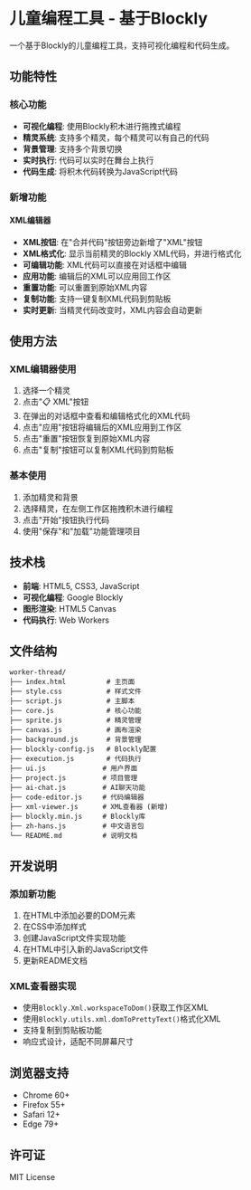 # 儿童编程工具 - 基于Blockly

一个基于Blockly的儿童编程工具，支持可视化编程和代码生成。

## 功能特性

### 核心功能
- **可视化编程**: 使用Blockly积木进行拖拽式编程
- **精灵系统**: 支持多个精灵，每个精灵可以有自己的代码
- **背景管理**: 支持多个背景切换
- **实时执行**: 代码可以实时在舞台上执行
- **代码生成**: 将积木代码转换为JavaScript代码

### 新增功能

#### XML编辑器
- **XML按钮**: 在"合并代码"按钮旁边新增了"XML"按钮
- **XML格式化**: 显示当前精灵的Blockly XML代码，并进行格式化
- **可编辑功能**: XML代码可以直接在对话框中编辑
- **应用功能**: 编辑后的XML可以应用回工作区
- **重置功能**: 可以重置到原始XML内容
- **复制功能**: 支持一键复制XML代码到剪贴板
- **实时更新**: 当精灵代码改变时，XML内容会自动更新

## 使用方法

### XML编辑器使用
1. 选择一个精灵
2. 点击"📋 XML"按钮
3. 在弹出的对话框中查看和编辑格式化的XML代码
4. 点击"应用"按钮将编辑后的XML应用到工作区
5. 点击"重置"按钮恢复到原始XML内容
6. 点击"复制"按钮可以复制XML代码到剪贴板

### 基本使用
1. 添加精灵和背景
2. 选择精灵，在左侧工作区拖拽积木进行编程
3. 点击"开始"按钮执行代码
4. 使用"保存"和"加载"功能管理项目

## 技术栈

- **前端**: HTML5, CSS3, JavaScript
- **可视化编程**: Google Blockly
- **图形渲染**: HTML5 Canvas
- **代码执行**: Web Workers

## 文件结构

```
worker-thread/
├── index.html          # 主页面
├── style.css           # 样式文件
├── script.js           # 主脚本
├── core.js             # 核心功能
├── sprite.js           # 精灵管理
├── canvas.js           # 画布渲染
├── background.js       # 背景管理
├── blockly-config.js   # Blockly配置
├── execution.js        # 代码执行
├── ui.js              # 用户界面
├── project.js         # 项目管理
├── ai-chat.js         # AI聊天功能
├── code-editor.js     # 代码编辑器
├── xml-viewer.js      # XML查看器 (新增)
├── blockly.min.js     # Blockly库
├── zh-hans.js         # 中文语言包
└── README.md          # 说明文档
```

## 开发说明

### 添加新功能
1. 在HTML中添加必要的DOM元素
2. 在CSS中添加样式
3. 创建JavaScript文件实现功能
4. 在HTML中引入新的JavaScript文件
5. 更新README文档

### XML查看器实现
- 使用`Blockly.Xml.workspaceToDom()`获取工作区XML
- 使用`Blockly.utils.xml.domToPrettyText()`格式化XML
- 支持复制到剪贴板功能
- 响应式设计，适配不同屏幕尺寸

## 浏览器支持

- Chrome 60+
- Firefox 55+
- Safari 12+
- Edge 79+

## 许可证

MIT License 